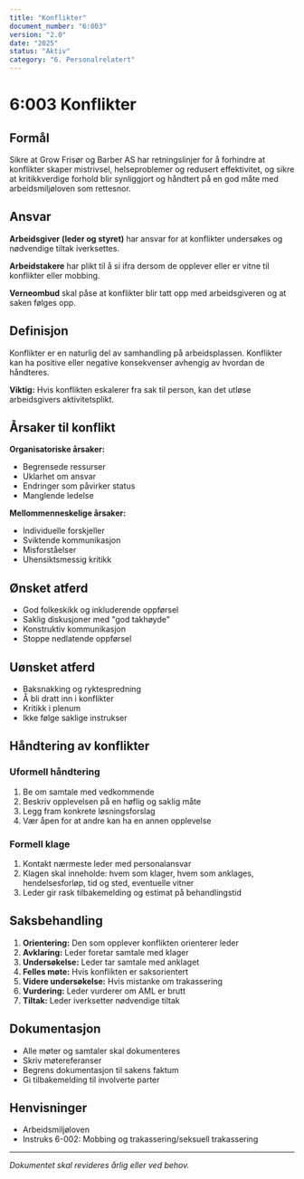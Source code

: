 ```yaml
---
title: "Konflikter"
document_number: "6:003"
version: "2.0"
date: "2025"
status: "Aktiv"
category: "6. Personalrelatert"
---
```


# 6:003 Konflikter

## Formål

Sikre at Grow Frisør og Barber AS har retningslinjer for å forhindre at konflikter skaper mistrivsel, helseproblemer og redusert effektivitet, og sikre at kritikkverdige forhold blir synliggjort og håndtert på en god måte med arbeidsmiljøloven som rettesnor.

## Ansvar

**Arbeidsgiver (leder og styret)** har ansvar for at konflikter undersøkes og nødvendige tiltak iverksettes.

**Arbeidstakere** har plikt til å si ifra dersom de opplever eller er vitne til konflikter eller mobbing.

**Verneombud** skal påse at konflikter blir tatt opp med arbeidsgiveren og at saken følges opp.

## Definisjon

Konflikter er en naturlig del av samhandling på arbeidsplassen. Konflikter kan ha positive eller negative konsekvenser avhengig av hvordan de håndteres. 

**Viktig:** Hvis konflikten eskalerer fra sak til person, kan det utløse arbeidsgivers aktivitetsplikt.

## Årsaker til konflikt

**Organisatoriske årsaker:**
- Begrensede ressurser
- Uklarhet om ansvar
- Endringer som påvirker status
- Manglende ledelse

**Mellommenneskelige årsaker:**
- Individuelle forskjeller
- Sviktende kommunikasjon
- Misforståelser
- Uhensiktsmessig kritikk

## Ønsket atferd

- God folkeskikk og inkluderende oppførsel
- Saklig diskusjoner med "god takhøyde"
- Konstruktiv kommunikasjon
- Stoppe nedlatende oppførsel

## Uønsket atferd

- Baksnakking og ryktespredning
- Å bli dratt inn i konflikter
- Kritikk i plenum
- Ikke følge saklige instrukser

## Håndtering av konflikter

### Uformell håndtering
1. Be om samtale med vedkommende
2. Beskriv opplevelsen på en høflig og saklig måte
3. Legg fram konkrete løsningsforslag
4. Vær åpen for at andre kan ha en annen opplevelse

### Formell klage
1. Kontakt nærmeste leder med personalansvar
2. Klagen skal inneholde: hvem som klager, hvem som anklages, hendelsesforløp, tid og sted, eventuelle vitner
3. Leder gir rask tilbakemelding og estimat på behandlingstid

## Saksbehandling

1. **Orientering:** Den som opplever konflikten orienterer leder
2. **Avklaring:** Leder foretar samtale med klager
3. **Undersøkelse:** Leder tar samtale med anklaget
4. **Felles møte:** Hvis konflikten er saksorientert
5. **Videre undersøkelse:** Hvis mistanke om trakassering
6. **Vurdering:** Leder vurderer om AML er brutt
7. **Tiltak:** Leder iverksetter nødvendige tiltak

## Dokumentasjon

- Alle møter og samtaler skal dokumenteres
- Skriv møtereferanser
- Begrens dokumentasjon til sakens faktum
- Gi tilbakemelding til involverte parter

## Henvisninger

- Arbeidsmiljøloven
- Instruks 6-002: Mobbing og trakassering/seksuell trakassering

---

*Dokumentet skal revideres årlig eller ved behov.*